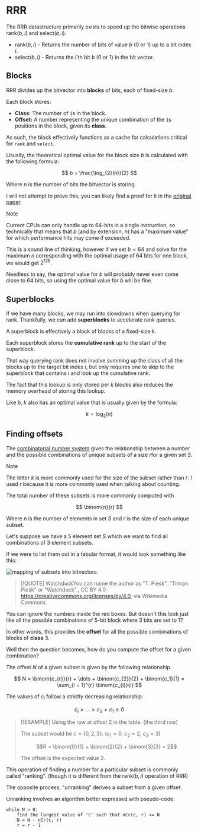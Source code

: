 # RRR

The RRR datastructure primarily exists to speed up the bitwise
operations $\text{rank}(b, i)$ and $\text{select}(b, i)$.

- $\text{rank}(b,i)$ - Returns the number of bits of value $b$ (0
  or 1) up to a bit index $i$.
- $\text{select}(b, i)$ - Returns the $i$'th bit $b$ (0 or 1) in
  the bit vector.

## Blocks

RRR divides up the bitvector into **blocks** of bits, each of
fixed-size $b$.

Each block stores:

- **Class:** The number of `1`s in the block.
- **Offset:** A number representing the unique combination of the
  `1`s positions in the block, given its **class**.

As such, the block effectively functions as a cache for
calculations critical for `rank` and `select`.

Usually, the theoretical optimal value for the block size $b$ is
calculated with the following formula:

$$
b = \frac{\log_{2}(n)}{2}
$$

Where $n$ is the number of bits the bitvector is storing.

I will not attempt to prove this, you can likely find a proof for
it in the [original paper](https://arxiv.org/abs/0705.0552).

> [!NOTE]
> Current CPUs can only handle up to 64-bits in a single
> instruction, so technically that means that $b$ (and by
> extension, $n$) has a "maximum value" for which performance hits
> may come if exceeded.
>
> This is a sound line of thinking, however if we set $b= 64$ and
> solve for the maximum $n$ corresponding with the optimal usage
> of 64 bits for one block, we would get $2^{128}$.
>
> Needless to say, the optimal value for $b$ will probably never
> even come close to 64 bits, so using the optimal value for $b$
> will be fine.

## Superblocks

If we have many blocks, we may run into slowdowns when querying
for rank. Thankfully, we can add **superblocks** to accelerate
rank queries.

A superblock is effectively a block of blocks of a fixed-size $k$.

Each superblock stores the **cumulative rank** up to the start of
the superblock.

That way querying rank does not involve summing up the class of
all the blocks up to the target bit index $i$, but only requires
one to skip to the superblock that contains $i$ and look up the
cumulative rank.

The fact that this lookup is only stored per $k$ blocks also
reduces the memory overhead of storing this lookup.

Like $b$, $k$ also has an optimal value that is usually given by
the formula:

$$
k = \log_{2}(n)
$$

## Finding offsets

The [combinatorial number system](https://en.wikipedia.org/wiki/Combinatorial_number_system)
gives the relationship between a number and the possible
combinations of unique subsets of a size $r$for a given set $S$.

> [!NOTE]
> The letter $k$ is more commonly used for the size of the subset
> rather than $r$. I used $r$ because it is more commonly used
> when talking about counting.

The total number of these subsets is more commonly computed with

$$
\binom{n}{r}
$$

Where $n$ is the number of elements in set $S$ and $r$ is the size
of each unique subset.

Let's suppose we have a 5 element set $S$ which we want to find
all combinations of 3 element subsets.

If we were to list them out in a tabular format, it would look
something like this:

![mapping of subsets into bitvectors](https://upload.wikimedia.org/wikipedia/commons/8/85/Combinatorial_number_system%3B_5_choose_3.svg)

> [!QUOTE]
> WatchduckYou can name the author as "T. Piesk", "Tilman Piesk"
> or "Watchduck"., CC BY 4.0
> <https://creativecommons.org/licenses/by/4.0>, via Wikimedia
> Commons

You can ignore the numbers inside the red boxes. But doesn't this
look just like all the possible combinations of 5-bit block
where 3 bits are set to 1?

In other words, this provides the **offset** for all the possible
combinations of blocks of **class** 3.

Well then the question becomes, how do you compute the offset for
a given combination?

The offset $N$ of a given subset is given by the following
relationship.

$$
N = \binom{c_{r}}{r} + \dots + \binom{c_{2}}{2} + \binom{c_1}{1}
  = \sum_{i = 1}^{r} \binom{c_{i}}{i}
$$

The values of $c_{i}$ follow a strictly decreasing relationship:

$$
c_{i} > ... > c_{2} > c_{1} \geq 0
$$

> [!EXAMPLE]
> Using the row at offset 2 in the table. (the third row)
>
> The subset would be $c=\{0, 2, 3\}$.
> ($c_{1}= 0$, $c_{2} = 2$, $c_{3} = 3$)
>
> $$R = \binom{0}{1} + \binom{2}{2} + \binom{3}{3} = 2$$
>
> The offset is the expected value 2.

This operation of finding a number for a particular subset is
commonly called "ranking". (though it is different from the
$\text{rank}(b, i)$ operation of RRR)

The opposite process, "unranking" derives a subset from a given
offset.

Unranking involves an algorithm better expressed with pseudo-code:

```
while N > 0:
    find the largest value of 'c' such that nCr(c, r) <= N
    N = N - nCr(c, r)
    r = r - 1
```

